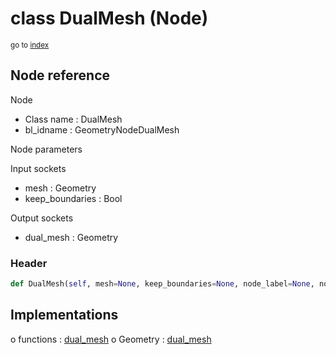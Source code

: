 # class DualMesh (Node)

<sub>go to [index](/docs/index.md)</sub>

## Node reference

Node
 - Class name : DualMesh
 - bl_idname : GeometryNodeDualMesh

Node parameters

Input sockets
 - mesh : Geometry
 - keep_boundaries : Bool

Output sockets
 - dual_mesh : Geometry

### Header

``` python
def DualMesh(self, mesh=None, keep_boundaries=None, node_label=None, node_color=None):
```

## Implementations

o functions : [dual_mesh](/docs/GeoNodes_classes/dual_mesh.md)
o Geometry : [dual_mesh](/docs/GeoNodes_classes/dual_mesh.md) 

